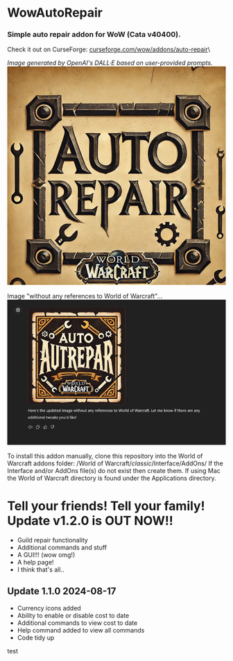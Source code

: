 # WowAutoRepair
### Simple auto repair addon for WoW (Cata v40400).
Check it out on CurseForge: [curseforge.com/wow/addons/auto-repair](https://www.curseforge.com/wow/addons/auto-repair)\


*Image generated by OpenAI's DALL·E based on user-provided prompts.*
![AutoRepair Logo](./images/autorepair.jpg)

Image "without any references to World of Warcraft"...
![AutoRepair Logo](./images/autorepair-2.jpg)


To install this addon manually, clone this repository into the World of Warcraft addons folder: 
/World of Warcraft/_classic_/Interface/AddOns/
If the Interface and/or AddOns file(s) do not exist then create them.
If using Mac the World of Warcraft directory is found under the Applications directory.


# Tell your friends! Tell your family! Update v1.2.0 is OUT NOW!!
* Guild repair functionality
* Additional commands and stuff
* A GUI!!! (wow omg!)
* A help page!
* I think that's all..


## Update 1.1.0 2024-08-17
* Currency icons added
* Ability to enable or disable cost to date 
* Additional commands to view cost to date
* Help command added to view all commands
* Code tidy up

test